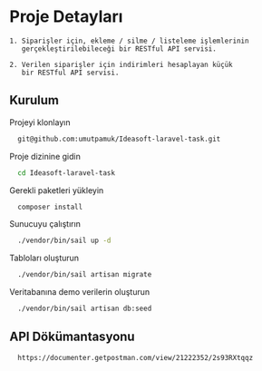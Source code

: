 
# Proje Detayları


    1. Siparişler için, ekleme / silme / listeleme işlemlerinin 
       gerçekleştirilebileceği bir RESTful API servisi.

    2. Verilen siparişler için indirimleri hesaplayan küçük 
       bir RESTful API servisi.

## Kurulum

Projeyi klonlayın

```bash
  git@github.com:umutpamuk/Ideasoft-laravel-task.git
```

Proje dizinine gidin

```bash
  cd Ideasoft-laravel-task
```

Gerekli paketleri yükleyin

```bash
  composer install
```

Sunucuyu çalıştırın

```bash
  ./vendor/bin/sail up -d
```

Tabloları oluşturun

```bash
  ./vendor/bin/sail artisan migrate
```
Veritabanına demo verilerin oluşturun

```bash
  ./vendor/bin/sail artisan db:seed
```

## API Dökümantasyonu



```http
  https://documenter.getpostman.com/view/21222352/2s93RXtqqz
```

  

